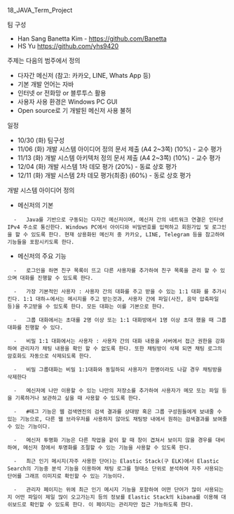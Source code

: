 18_JAVA_Term_Project

팀 구성 
  
  *  Han Sang Banetta Kim - https://github.com/Banetta 
  *  HS Yu https://github.com/yhs9420

주제는 다음의 범주에서 정의

   *   다자간 메신저 (참고: 카카오, LINE, Whats App 등)
   *   기본 개발 언어는 자바
   *   인터넷 or 전화망 or 블루투스 활용
   *   사용자 사용 환경은 Windows PC GUI
   *   Open source로 기 개발된 메신저 사용 불허


일정

   *   10/30 (화)  팀구성
   *   11/06 (화)  개발 시스템 아이디어 정의 문서 제출 (A4 2~3쪽) (10%) - 교수 평가
   *   11/13 (화)  개발 시스템 아키텍처 정의 문서 제출 (A4 2~3쪽) (10%) - 교수 평가
   *   12/04 (화)  개발 시스템 1차 데모 평가 (20%) - 동료 상호 평가
   *   12/11 (화)  개발 시스템 2차 데모 평가(최종) (60%) - 동로 상호 평가


개발 시스템 아이디어 정의

   *   메신저의 기본
      
      -   Java를 기반으로 구동되는 다자간 메신저이며, 메신저 간의 네트워크 연결은 인터넷 IPv4 주소로 통신한다. Windows PC에서 아이디와 비밀번호를 입력하고 회원가입 및 로그인을 할 수 있도록 한다. 현재 상용화된 메신저 중 카카오, LINE, Telegram 등을 참고하여 기능들을 포함시키도록 한다. 

   *   메신저의 주요 기능
      
      -   로그인을 하면 친구 목록이 뜨고 다른 사용자를 추가하여 친구 목록을 관리 할 수 있으며 대화를 진행할 수 있도록 한다.
      
      -   가장 기본적인 사용자 : 사용자 간의 대화를 주고 받을 수 있는 1:1 대화 를 추가시킨다. 1:1 대하ㅗ에서는 메시지를 주고 받는것과, 사용자 간에 파일(사진, 음악 압축파일 등)을 주고받을 수 있도록 한다. 모든 대화는 이를 기본으로 한다.
      
      -   그룹 대화에서는 초대를 2명 이상 또는 1:1 대화방에서 1명 이상 초대 했을 때 그룹 대화를 진행할 수 있다.
      
      -   비밀 1:1 대화에서는 사용자 : 사용자 간의 대화 내용을 서버에서 접근 권한을 강화하여 관리자가 채팅 내용을 확인 할 수 없도록 한다. 또한 채팅방이 삭제 되면 채팅 로그의 암호화도 자동으로 삭제되도록 한다.
      
      -   비밀 그룹대화는 비밀 1:1대화와 동일하되 사용자가 한명이라도 나갈 경우 채팅방을 삭제한다
      
      -   메신저에 나만 이용할 수 있는 나만의 저장소를 추가하여 사용자가 메모 또는 파일 등을 기록하거나 보관하고 싶을 때 사용할 수 있도록 한다.
      
      -   #태그 기능은 웹 검색엔진의 검색 결과를 상대방 혹은 그룹 구성원들에게 보내줄 수 있는 기능으로, 다른 웹 브라우저를 사용하지 않아도 채팅방 내에서 원하는 검색결과를 보여줄 수 있는 기능이다.
      
      -   메신저 투명화 기능은 다른 작업을 같이 할 때 창이 겹쳐서 보이지 않을 경우를 대비하여, 메신저 창에서 투명화를 조절할 수 있는 기능을 사용할 수 있도록 한다.
      
      -   최근 인기 메시지(자주 사용한 단어)는 Elastic Stack(구 ELK)에서 Elastic Search의 기능중 분석 기능을 이용하여 채팅 로그를 형태소 단위로 분석하여 자주 사용되는 단어를 그래프 이미지로 확인할 수 있는 기능이다.
      
      -   관리자 페이지는 위에 최근 인기 메시지 기능을 포함하여 어떤 단어가 많이 사용되는지 어떤 파일이 제일 많이 오고가는지 등의 정보를 Elastic Stack의 kibana를 이용해 대쉬보드로 확인할 수 있도록 한다. 이 페이지는 관리자만 접근 가능하도록 한다.


